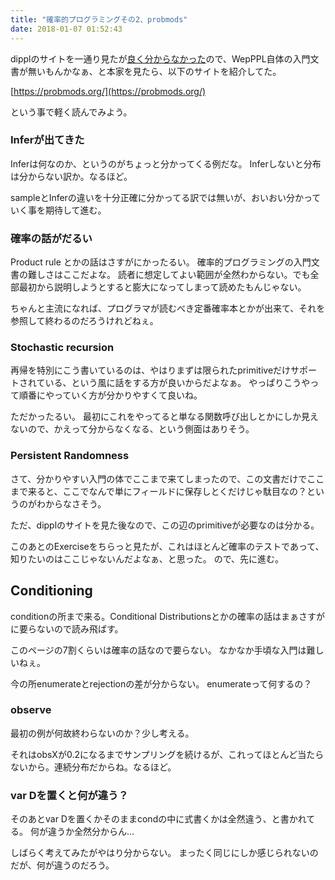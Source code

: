 ```yaml
---
title: "確率的プログラミングその2、probmods"
date: 2018-01-07 01:52:43
---
```


dipplのサイトを一通り見たが[良く分からなかった](https://karino2.github.io/2018/01/04/132.html)ので、WepPPL自体の入門文書が無いもんかなぁ、と本家を見たら、以下のサイトを紹介してた。

[https://probmods.org/](https://probmods.org/)

という事で軽く読んでみよう。


### Inferが出てきた

Inferは何なのか、というのがちょっと分かってくる例だな。
Inferしないと分布は分からない訳か。なるほど。

sampleとInferの違いを十分正確に分かってる訳では無いが、おいおい分かっていく事を期待して進む。

### 確率の話がだるい

Product rule とかの話はさすがにかったるい。
確率的プログラミングの入門文書の難しさはここだよな。
読者に想定してよい範囲が全然わからない。でも全部最初から説明しようとすると膨大になってしまって読めたもんじゃない。

ちゃんと主流になれば、プログラマが読むべき定番確率本とかが出来て、それを参照して終わるのだろうけれどねぇ。

### Stochastic recursion

再帰を特別にこう書いているのは、やはりまずは限られたprimitiveだけサポートされている、という風に話をする方が良いからだよなぁ。
やっぱりこうやって順番にやっていく方が分かりやすくて良いね。

ただかったるい。
最初にこれをやってると単なる関数呼び出しとかにしか見えないので、かえって分からなくなる、という側面はありそう。

### Persistent Randomness

さて、分かりやすい入門の体でここまで来てしまったので、この文書だけでここまで来ると、ここでなんで単にフィールドに保存しとくだけじゃ駄目なの？というのがわからなさそう。

ただ、dipplのサイトを見た後なので、この辺のprimitiveが必要なのは分かる。

このあとのExerciseをちらっと見たが、これはほとんど確率のテストであって、知りたいのはここじゃないんだよなぁ、と思った。
ので、先に進む。

## Conditioning

conditionの所まで来る。Conditional Distributionsとかの確率の話はまぁさすがに要らないので読み飛ばす。

このページの7割くらいは確率の話なので要らない。
なかなか手頃な入門は難しいねぇ。

今の所enumerateとrejectionの差が分からない。
enumerateって何するの？

### observe

最初の例が何故終わらないのか？少し考える。

それはobsXが0.2になるまでサンプリングを続けるが、これってほとんど当たらないから。連続分布だからね。なるほど。

### var Dを置くと何が違う？

そのあとvar Dを置くかそのままcondの中に式書くかは全然違う、と書かれてる。
何が違うか全然分からん…

しばらく考えてみたがやはり分からない。
まったく同じにしか感じられないのだが、何が違うのだろう。

